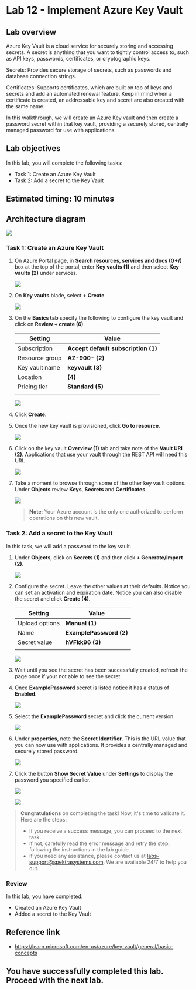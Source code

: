 # Lab 12 - Implement Azure Key Vault

## Lab overview

Azure Key Vault is a cloud service for securely storing and accessing secrets. A secret is anything that you want to tightly control access to, such as API keys, passwords, certificates, or cryptographic keys. 

Secrets: Provides secure storage of secrets, such as passwords and database connection strings.

Certificates: Supports certificates, which are built on top of keys and secrets and add an automated renewal feature. Keep in mind when a certificate is created, an addressable key and secret are also created with the same name.

In this walkthrough, we will create an Azure Key vault and then create a password secret within that key vault, providing a securely stored, centrally managed password for use with applications.

## Lab objectives

In this lab, you will complete the following tasks:

+ Task 1: Create an Azure Key Vault
+ Task 2: Add a secret to the Key Vault

## Estimated timing: 10 minutes

## Architecture diagram

![](../images/az900lab12.png)

### Task 1: Create an Azure Key Vault

1. On Azure Portal page, in **Search resources, services and docs (G+/)** box at the top of the portal, enter **Key vaults (1)** and then select **Key vaults (2)** under services.

   ![](./images/az-900-115.png)
  
1. On **Key vaults** blade, select **+ Create**.

   ![](./images/az-900-116.png)

1. On the **Basics tab** specify the following to configure the key vault and click on **Review + create (6)**.

    | Setting | Value | 
    | --- | --- |
    | Subscription | **Accept default subscription (1)** |
    | Resource group | **AZ-900-<inject key="DeploymentID" enableCopy="false"/> (2)**  |
    | Key vault name | **keyvault<inject key="DeploymentID" enableCopy="false" /> (3)** |
    | Location | **<inject key="Region" enableCopy="false"/> (4)** |
    | Pricing tier | **Standard (5)** |
    | | |

    ![](./images/az-900-117.png)
   
1. Click **Create**. 

1. Once the new key vault is provisioned, click **Go to resource**.

   ![](../images/lab12-image3.png)

1. Click on the key vault **Overview (1)** tab and take note of the **Vault URI (2)**. Applications that use your vault through the REST API will need this URI.

   ![](./images/az-900-122.png)

1. Take a moment to browse through some of the other key vault options. Under **Objects** review **Keys**, **Secrets** and **Certificates**.

   ![](./images/az-900-119.png)
   
   >**Note**: Your Azure account is the only one authorized to perform operations on this new vault.
   
### Task 2: Add a secret to the Key Vault
        
In this task, we will add a password to the key vault. 

1. Under **Objects**, click on **Secrets (1)** and then click **+ Generate/Import (2)**.

   ![](../images/lab12-image5.png)
   
1. Configure the secret. Leave the other values at their defaults. Notice you can set an activation and expiration date. Notice you can also disable the secret and click **Create (4)**.

    | Setting | Value | 
    | --- | --- |
    | Upload options | **Manual (1)** |
    | Name | **ExamplePassword (2)** |
    | Secret value | **hVFkk96 (3)** |
    | | |

    ![](../images/lab12-image6.png)
   
1. Wait until you see the secret has been successfully created, refresh the page once if your not able to see the secret.

1. Once **ExamplePassword** secret is listed notice it has a status of **Enabled**.

   ![](./images/az-900-120.png)

1. Select the **ExamplePassword** secret and click the current version.

   ![](../images/lab12-image9.png)

1. Under **properties**, note the **Secret Identifier**. This is the URL value that you can now use with applications. It provides a centrally managed and securely stored password. 

   ![](../images/lab12-image10.png)
   
1. Click the button **Show Secret Value** under **Settings** to display the password you specified earlier.

   ![](./images/az-900-121.png)

   ![](../images/lab12-image11.png)
   
<validation step="b7285084-2658-4a78-a80b-cc7c97f8fa45" />

> **Congratulations** on completing the task! Now, it's time to validate it. Here are the steps:
> - If you receive a success message, you can proceed to the next task.
> - If not, carefully read the error message and retry the step, following the instructions in the lab guide. 
> - If you need any assistance, please contact us at labs-support@spektrasystems.com. We are available 24/7 to help you out.

### Review
In this lab, you have completed:
- Created an Azure Key Vault
- Added a secret to the Key Vault

## Reference link

- https://learn.microsoft.com/en-us/azure/key-vault/general/basic-concepts
  
## You have successfully completed this lab. Proceed with the next lab.

